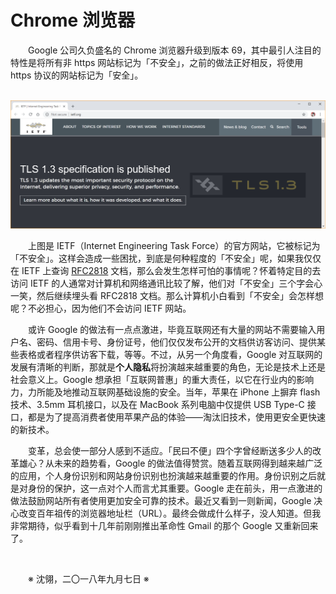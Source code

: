 # Chrome 浏览器

&emsp;&emsp;Google 公司久负盛名的 Chrome 浏览器升级到版本 69，其中最引人注目的特性是将所有非 https 网站标记为「不安全」，之前的做法正好相反，将使用 https 协议的网站标记为「安全」。

&emsp;&emsp;![IETF](https://github.com/voyageplanet/treatise/blob/master/_img_/20180907-ietf.png)

&emsp;&emsp;上图是 IETF（Internet Engineering Task Force）的官方网站，它被标记为「不安全」。这样会造成一些困扰，到底是何种程度的「不安全」呢，如果我仅仅在 IETF 上查询 [RFC2818](http://www.ietf.org/rfc/rfc2818.txt) 文档，那么会发生怎样可怕的事情呢？怀着特定目的去访问 IETF 的人通常对计算机和网络通讯比较了解，他们对「不安全」三个字会心一笑，然后继续埋头看 RFC2818 文档。那么计算机小白看到「不安全」会怎样想呢？不必担心，因为他们不会访问 IETF 网站。

&emsp;&emsp;或许 Google 的做法有一点点激进，毕竟互联网还有大量的网站不需要输入用户名、密码、信用卡号、身份证号，他们仅仅发布公开的文档供访客访问、提供某些表格或者程序供访客下载，等等。不过，从另一个角度看，Google 对互联网的发展有清晰的判断，那就是**个人隐私**将扮演越来越重要的角色，无论是技术上还是社会意义上。Google 想承担「互联网普惠」的重大责任，以它在行业内的影响力，力所能及地推动互联网基础设施的安全。当年，苹果在 iPhone 上摒弃 flash 技术、3.5mm 耳机接口，以及在 MacBook 系列电脑中仅提供 USB Type-C 接口，都是为了提高消费者使用苹果产品的体验——淘汰旧技术，使用更安全更快速的新技术。

&emsp;&emsp;变革，总会使一部分人感到不适应。「民曰不便」四个字曾经断送多少人的改革雄心？从未来的趋势看，Google 的做法值得赞赏。随着互联网得到越来越广泛的应用，个人身份识别和网站身份识别也扮演越来越重要的作用。身份识别之后就是对身份的保护，这一点对个人而言尤其重要。Google 走在前头，用一点激进的做法鼓励网站所有者使用更加安全可靠的技术。最近又看到一则新闻，Google 决心改变百年祖传的浏览器地址栏（URL）。最终会做成什么样子，没人知道。但我非常期待，似乎看到十几年前刚刚推出革命性 Gmail 的那个 Google 又重新回来了。

&emsp;&emsp;

&emsp;&emsp;※ 沈翎，二〇一八年九月七日 ※